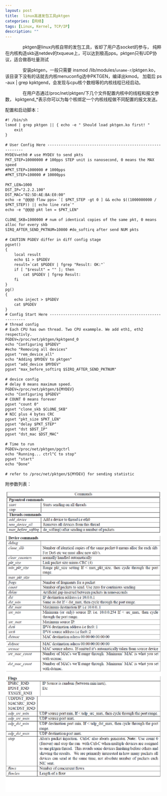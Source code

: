 ```yaml
---
layout: post
title:  linux高速发包工具pktgen
categories: [网络]
tags: [Linux, Kernel, TCP/IP]
description: ""
---
```



&emsp;&emsp;&emsp;&emsp;pktgen是linux内核自带的发包工具，省却了用户态socket的参与，
纯粹在内核构造skb送netdev的txqueue上，可以达到极高pps。pktgen只有UDP协议，适合做吞吐量测试

&emsp;&emsp;&emsp;&emsp;安装pktgen，一般只需要 insmod /lib/modules/`uname-r`/pktgen.ko，
该目录下没有的话就去内核menuconfig选中PKTGEN，编译出kmod。
加载后 ps -aux | grep kpktgend，会发现与cpu核个数相等的内核线程已经启动。

&emsp;&emsp;&emsp;&emsp;在用户态通过/proc/net/pktgen/下几个文件配置内核中的线程和报文参数，
kpktgend_*表示你可以为每个核绑定一个内核线程做不同配置的报文发送。

配置和启动脚本：

```
#! /bin/sh
lsmod | grep pktgen || { echo -e " Should load pktgen.ko first! " 
    exit
}

# User Config Here -----------------------------------------------------------
MYDEV=eth0 # use MYDEV to send pkts
PKT_STEP=10000000 # 100pps STEP unit is nanosecond, 0 means the MAX speed
#PKT_STEP=1000000 # 1000pps
#PKT_STEP=100000 # 10000pps

PKT_LEN=1000
DST_IP="2.2.2.100"
DST_MAC="02:5D:AE:BA:E0:00"
echo -e "@@@@ flow pps= `[ $PKT_STEP -gt 0 ] && echo $((1000000000 / $PKT_STEP)) || echo line rate`"
echo -e "@@@@ pkt len = $PKT_LEN"

CLONE_SKB=1000000 # num of identical copies of the same pkt, 0 means alloc for every skb
SIRQ_AFTER_SEND_PKTNUM=10000 #do_softirq after send NUM pkts

# CAUTION PGDEV differ in diff config stage
pgset() 
{
    local result
    echo $1 > $PGDEV
    result=`cat $PGDEV | fgrep "Result: OK:"`
    if [ "$result" = "" ]; then
        cat $PGDEV | fgrep Result:
    fi
}
pg() 
{
    echo inject > $PGDEV
    cat $PGDEV
}
# Config Start Here -----------------------------------------------------------
# thread config
# Each CPU has own thread. Two CPU exammple. We add eth1, eth2 respectivly.
PGDEV=/proc/net/pktgen/kpktgend_0
echo "Configuring $PGDEV"
#echo "Removing all devices"
pgset "rem_device_all" 
echo "Adding $MYDEV to pktgen"
pgset "add_device $MYDEV" 
pgset "max_before_softirq $SIRQ_AFTER_SEND_PKTNUM"

# device config
# delay 0 means maximum speed.
PGDEV=/proc/net/pktgen/${MYDEV}
echo "Configuring $PGDEV"
# COUNT 0 means forever
pgset "count 0"
pgset "clone_skb $CLONE_SKB"
# NIC plus 4 bytes CRC
pgset "pkt_size $PKT_LEN"
pgset "delay $PKT_STEP"
pgset "dst $DST_IP" 
pgset "dst_mac $DST_MAC"

# Time to run
PGDEV=/proc/net/pktgen/pgctrl
echo "Running... ctrl^C to stop"
pgset "start" 
echo "Done"

# refer to /proc/net/pktgen/${MYDEV} for sending statistic
```

附参数列表：

![图1](/images/kernel/27057175_14402318097bFj.png)


